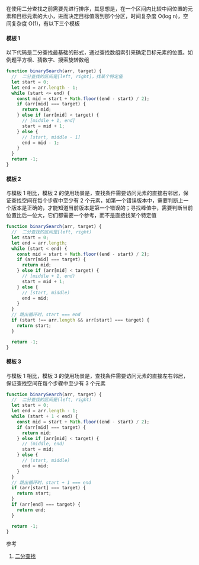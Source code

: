 在使用二分查找之前需要先进行排序，其思想是，在一个区间内比较中间位置的元素和目标元素的大小，进而决定目标值落到那个分区，时间复杂度 O(log n)，空间复杂度 O(1)，有以下三个模板

#### 模板 1

以下代码是二分查找最基础的形式，通过查找数组索引来确定目标元素的位置。如例题平方根、猜数字、搜索旋转数组

```js
function binarySearch(arr, target) {
  //  二分查找的区间是[left, right]，找某个特定值
  let start = 0;
  let end = arr.length - 1;
  while (start <= end) {
    const mid = start + Math.floor((end - start) / 2);
    if (arr[mid] === target) {
      return mid;
    } else if (arr[mid] < target) {
      // [middle + 1, end]
      start = mid + 1;
    } else {
      // [start, middle - 1]
      end = mid - 1;
    }
  }
  return -1;
}
```

#### 模板 2

与模板 1 相比，模板 2 的使用场景是，查找条件需要访问元素的直接右邻居，保证查找空间在每个步骤中至少有 2 个元素，如第一个错误版本中，需要判断上一个版本是正确的，才能知道当前版本是第一个错误的；寻找峰值中，需要判断当前位置比后一位大，它们都需要一个参考，而不是直接找某个特定值

```js
function binarySearch(arr, target) {
  //  二分查找的区间是[left, right)
  let start = 0;
  let end = arr.length;
  while (start < end) {
    const mid = start + Math.floor((end - start) / 2);
    if (arr[mid] === target) {
      return mid;
    } else if (arr[mid] < target) {
      // [middle + 1, end)
      start = mid + 1;
    } else {
      // [start, middle)
      end = mid;
    }
  }
  // 跳出循环时，start === end
  if (start !== arr.length && arr[start] === target) {
    return start;
  }

  return -1;
}
```

#### 模板 3

与模板 1 相比，模板 3 的使用场景是，查找条件需要访问元素的直接左右邻居，保证查找空间在每个步骤中至少有 3 个元素

```js
function binarySearch(arr, target) {
  //  二分查找的区间是(left, right)
  let start = 0;
  let end = arr.length - 1;
  while (start + 1 < end) {
    const mid = start + Math.floor((end - start) / 2);
    if (arr[mid] === target) {
      return mid;
    } else if (arr[mid] < target) {
      // (middle, end)
      start = mid;
    } else {
      // (start, middle)
      end = mid;
    }
  }
  // 跳出循环时，start + 1 === end
  if (arr[start] === target) {
    return start;
  }
  if (arr[end] === target) {
    return end;
  }

  return -1;
}
```

参考

1. [二分查找](https://leetcode.cn/leetbook/read/binary-search/x6q6fi/)
